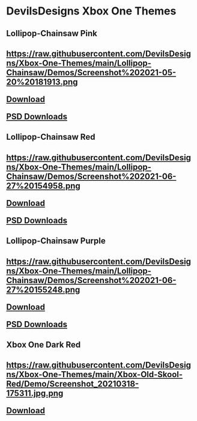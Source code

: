 <h1> DevilsDesigns Xbox One Themes </h1>

<h2>Lollipop-Chainsaw Pink <h2>

https://raw.githubusercontent.com/DevilsDesigns/Xbox-One-Themes/main/Lollipop-Chainsaw/Demos/Screenshot%202021-05-20%20181913.png

[Download](https://github.com/DevilsDesigns/Xbox-One-Themes/blob/d7786053c14a688198987e940bc3111b8cd5880c/Lollipop-Chainsaw/Completed/Lollipop-Chainsaw-pink.png)
  
[PSD Downloads](https://github.com/DevilsDesigns/Xbox-One-Themes/blob/b6dec01bc9aebdb1f537f8d569cfa0f2ca44115c/Lollipop-Chainsaw/Templates/Lollipop-Chainsaw-pink.psd)

<h2>Lollipop-Chainsaw Red <h2>
  
https://raw.githubusercontent.com/DevilsDesigns/Xbox-One-Themes/main/Lollipop-Chainsaw/Demos/Screenshot%202021-06-27%20154958.png

[Download](https://github.com/DevilsDesigns/Xbox-One-Themes/blob/d7786053c14a688198987e940bc3111b8cd5880c/Lollipop-Chainsaw/Completed/Lollipop-Chainsaw-Red.png)

[PSD Downloads](https://github.com/DevilsDesigns/Xbox-One-Themes/blob/b6dec01bc9aebdb1f537f8d569cfa0f2ca44115c/Lollipop-Chainsaw/Templates/Lollipop-Chainsaw-Red.psd)

<h2>Lollipop-Chainsaw Purple <h2>

https://raw.githubusercontent.com/DevilsDesigns/Xbox-One-Themes/main/Lollipop-Chainsaw/Demos/Screenshot%202021-06-27%20155248.png
  
[Download](https://github.com/DevilsDesigns/Xbox-One-Themes/blob/d7786053c14a688198987e940bc3111b8cd5880c/Lollipop-Chainsaw/Completed/Lollipop-Chainsaw-pink-and-purple.png)

[PSD Downloads](https://github.com/DevilsDesigns/Xbox-One-Themes/blob/b6dec01bc9aebdb1f537f8d569cfa0f2ca44115c/Lollipop-Chainsaw/Templates/Lollipop-Chainsaw-pink-and-purple.psd)
<h2>Xbox One Dark Red <h2>
  
https://raw.githubusercontent.com/DevilsDesigns/Xbox-One-Themes/main/Xbox-Old-Skool-Red/Demo/Screenshot_20210318-175311.jpg.png
  
[Download](https://github.com/DevilsDesigns/Xbox-One-Themes/blob/b6dec01bc9aebdb1f537f8d569cfa0f2ca44115c/Xbox-Old-Skool-Red/Completed/Xbox-Series-Dashboard-Throwback.png)
